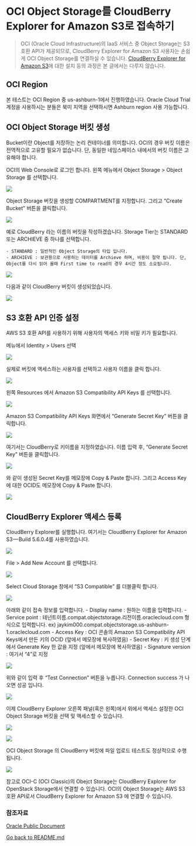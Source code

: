 # OCI Object Storage를 CloudBerry Explorer for Amazon S3로 접속하기

> OCI (Oracle Cloud Infrastructure)의 IaaS 서비스 중 Object Storage는 S3 호환 API가 제공되므로, CloudBerry Explorer for Amazon S3 사용자는 손쉽게 OCI Object Storage를 연결하실 수 있습니다.
> [CloudBerry Explorer for Amazon S3](https://www.cloudberrylab.com/download-thanks.aspx?prod=cbes3free)에 대한 설치 등의 과정은 본 글에서는 다루지 않습니다.


## OCI Region

본 테스트는 OCI Region 중 us-ashburn-1에서 진행하였습니다. Oracle Cloud Trial 계정을 사용하시는 분들은 북미 지역을 선택하시면 Ashburn region 사용 가능합니다.


## OCI Object Storage 버킷 생성

Bucket이란 Object를 저장하는 논리 컨테이너를 의미합니다.
OCI의 경우 버킷 이름은 전역적으로 고유할 필요가 없습니다.
단, 동일한 네임스페이스 내에서의 버킷 이름은 고유해야 합니다.

OCI의 Web Console로 로그인 합니다.
왼쪽 메뉴에서 Object Storage > Object Storage 를 선택합니다.

![](https://github.com/jesamkim/oci-tech/blob/master/img/cloudberry_s3api01.png)

Object Storage 버킷을 생성할 COMPARTMENT를 지정합니다. 
그리고 “Create Bucket” 버튼을 클릭합니다.

![](https://github.com/jesamkim/oci-tech/blob/master/img/cloudberry_s3api02.png)

예로 CloudBerry 라는 이름의 버킷을 작성하겠습니다.
Storage Tier는 STANDARD 또는 ARCHIEVE 중 하나를 선택합니다.

	- STANDARD : 일반적인 Object Storage의 타입 입니다.
	- ARCHIEVE : 보관용으로 사용하는 데이터를 Archieve 하며, 비용이 절약 됩니다. 단, Object를 다시 읽어 올때 First time to read의 경우 4시간 정도 소요됩니다.
	
![](https://github.com/jesamkim/oci-tech/blob/master/img/cloudberry_s3api03.png)

다음과 같이 CloudBerry 버킷이 생성되었습니다.

![](https://github.com/jesamkim/oci-tech/blob/master/img/cloudberry_s3api04.png)


## S3 호환 API 인증 설정

AWS S3 호환 API를 사용하기 위해 사용자의 액세스 키와 비밀 키가 필요합니다.

메뉴에서 Identity > Users 선택

![](https://github.com/jesamkim/oci-tech/blob/master/img/cloudberry_s3api05.png)

실제로 버킷에 액세스하는 사용자를 선택하고 사용자 이름을 클릭 합니다.

![](https://github.com/jesamkim/oci-tech/blob/master/img/cloudberry_s3api06.png)

왼쪽 Resources 에서 Amazon S3 Compatibility API Keys 를 선택합니다.

![](https://github.com/jesamkim/oci-tech/blob/master/img/cloudberry_s3api07.png)

Amazon S3 Compatibility API Keys 화면에서 “Generate Secret Key” 버튼을 클릭합니다.

![](https://github.com/jesamkim/oci-tech/blob/master/img/cloudberry_s3api08.png)

여기서는 CloudBerry로 키이름을 지정하였습니다. 
이름 입력 후, “Generate Secret Key” 버튼을 클릭합니다.

![](https://github.com/jesamkim/oci-tech/blob/master/img/cloudberry_s3api09.png)

와 같이 생성된 Secret Key를 메모장에 Copy & Paste 합니다.
그리고 Access Key에 대한 OCID도 메모장에 Copy & Paste 합니다.

![](https://github.com/jesamkim/oci-tech/blob/master/img/cloudberry_s3api10.png)


## CloudBerry Explorer 액세스 등록

CloudBerry Explorer를 실행합니다.
여기서는 CloudBerry Explorer for Amazon S3 — Build 5.6.0.4를 사용하였습니다.

![](https://github.com/jesamkim/oci-tech/blob/master/img/cloudberry_s3api11.png)

File > Add New Account 를 선택합니다.

![](https://github.com/jesamkim/oci-tech/blob/master/img/cloudberry_s3api12.png)

Select Cloud Storage 창에서 “S3 Compatible” 를 더블클릭 합니다.

![](https://github.com/jesamkim/oci-tech/blob/master/img/cloudberry_s3api13.png)

아래와 같이 접속 정보를 입력합니다.
	- Display name : 원하는 이름을 입력합니다.
	- Service point : 테넌트이름.compat.objectstorage.리전이름.oraclecloud.com 형식으로 입력합니다.
		ex) jaykim000.compat.objectstorage.us-ashburn-1.oraclecloud.com
	- Access Key : OCI 콘솔의 Amazon S3 Compatibility API Keys에서 만든 키의 OCID (앞에서 메모장에 복사하였음)
	- Secret Key : 키 생성 단계에서 Generate Key 한 값을 지정 (앞에서 메모장에 복사하였음)
	- Signature version : 여기서 “4”로 지정

![](https://github.com/jesamkim/oci-tech/blob/master/img/cloudberry_s3api14.png)

위와 같이 입력 후 “Test Connection” 버튼을 누릅니다. Connection success 가 나오면 성공 입니다.

![](https://github.com/jesamkim/oci-tech/blob/master/img/cloudberry_s3api15.png)

이제 CloudBerry Explorer 오른쪽 패널(혹은 왼쪽)에서 위에서 액세스 설정한 OCI Object Storage 버킷을 선택 및 액세스할 수 있습니다.

![](https://github.com/jesamkim/oci-tech/blob/master/img/cloudberry_s3api16.png)

![](https://github.com/jesamkim/oci-tech/blob/master/img/cloudberry_s3api17.png)

OCI Object Storage 의 CloudBerry 버킷에 파일 업로드 테스트도 정상적으로 수행 됩니다.

![](https://github.com/jesamkim/oci-tech/blob/master/img/cloudberry_s3api18.png)

참고로 OCI-C (OCI Classic)의 Obejct Storage는 CloudBerry Explorer for OpenStack Storage에서 연결할 수 있습니다.
OCI의 Object Storage는 AWS S3 호환 API로서 CloudBerry Explorer for Amazon S3 에 연결할 수 있습니다.


### 참조자료
[Oracle Public Document](https://docs.cloud.oracle.com/iaas/Content/Object/Tasks/s3compatibleapi.htm?tocpath=Services%7CObject%20Storage%7C_____8)


[Go back to README.md](https://github.com/jesamkim/oci-tech/blob/master/README.md)